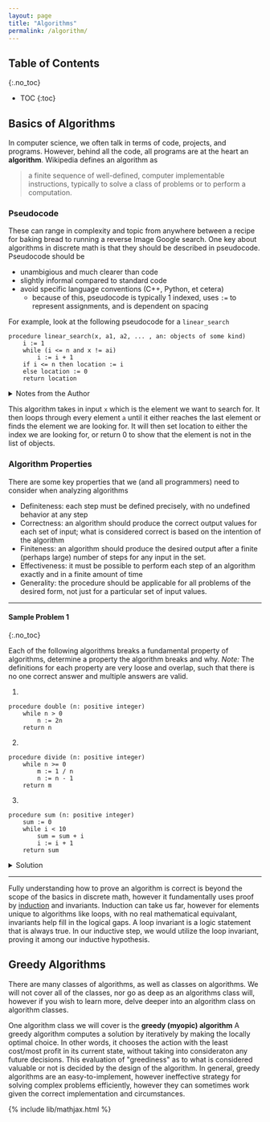 ```yaml
---
layout: page
title: "Algorithms"
permalink: /algorithm/
---
```


## Table of Contents
{:.no_toc}

* TOC
{:toc}

## Basics of Algorithms

In computer science, we often talk in terms of code, projects, and programs. However, behind all the code, all programs are at the heart an **algorithm**. Wikipedia defines an algorithm as 
> a finite sequence of well-defined, computer implementable instructions, typically to solve a class of problems or to perform a computation. 

### Pseudocode

These can range in complexity and topic from anywhere between a recipe for baking bread to running a reverse Image Google search. One key about algorithms in discrete math is that they should be described in pseudocode. Pseudocode should be 
* unambigious and much clearer than code
* slightly informal compared to standard code
* avoid specific language conventions (C++, Python, et cetera)
  * because of this, pseudocode is typically 1 indexed, uses `:=` to represent assignments, and is dependent on spacing


For example, look at the following pseudocode for a `linear_search`

```
procedure linear_search(x, a1, a2, ... , an: objects of some kind)
    i := 1
    while (i <= n and x != ai)
        i := i + 1
    if i <= n then location := i
    else location := 0
    return location
```
<details><summary markdown='span'>Notes from the Author
</summary>

Due to restrictions with various builds of this blog, such as Jekyll, Mathjax, and Markdown, I have taken some liberties with this pseudocode. I would call this less of true pseudocode and more of a hybrid between C and pseudocode. Overall it should not hurt with understanding and analysis as most of the notation stuff is intuitively alternative, however I do want to note that this is not a true representation of pseudocode in its purest form.
</details>


This algorithm takes in input `x` which is the element we want to search for. It then loops through every element `a` until it either reaches the last element or finds the element we are looking for. It will then set location to either the index we are looking for, or return 0 to show that the element is not in the list of objects.

### Algorithm Properties

There are some key properties that we (and all programmers) need to consider when analyzing algorithms
* Definiteness: each step must be defined precisely, with no undefined behavior at any step
* Correctness: an algorithm should produce the correct output values for each set of input; what is considered correct is based on the intention of the algorithm
* Finiteness: an algorithm should produce the desired output after a finite (perhaps large) number of steps for any input in the set.
* Effectiveness: it must be possible to perform each step of an algorithm exactly and in a finite amount of time
* Generality: the procedure should be applicable for all problems of the desired form, not just for a particular set of input values.


* * *

#### Sample Problem 1
{:.no_toc}

Each of the following algorithms breaks a fundamental property of algorithms, determine a property the algorithm breaks and why. *Note:* The definitions for each property are very loose and overlap, such that there is no one correct answer and multiple answers are valid.

1. 
```
procedure double (n: positive integer)
    while n > 0
        n := 2n
    return n
```
2. 
```
procedure divide (n: positive integer)
    while n >= 0
        m := 1 / n
        n := n - 1
    return m
```
3. 
```
procedure sum (n: positive integer)
    sum := 0
    while i < 10
        sum = sum + i
        i := i + 1
    return sum
```

<details><summary markdown='span'>Solution
</summary>

1. This algorithm breaks finiteness as `n` will never be less than 0.
2. This algorithm breaks definiteness as it is undefined behavior what `1 / n` is when `n = 0`.
3. This algorithm breaks definiteness as `i` is undefined.
</details>

* * *

Fully understanding how to prove an algorithm is correct is beyond the scope of the basics in discrete math, however it fundamentally uses proof by [induction](induction.md) and invariants. Induction can take us far, however for elements unique to algorithms like loops, with no real mathematical equivalant, invariants help fill in the logical gaps. A loop invariant is a logic statement that is always true. In our inductive step, we would utilize the loop invariant, proving it among our inductive hypothesis.


## Greedy Algorithms
There are many classes of algorithms, as well as classes on algorithms. We will not cover all of the classes, nor go as deep as an algorithms class will, however if you wish to learn more, delve deeper into an algorithm class on algorithm classes.


One algorithm class we will cover is the **greedy (myopic) algorithm** A greedy algorithm computes a solution by iteratively by making the locally optimal choice. In other words, it chooses the action with the least cost/most profit in its current state, without taking into consideraton any future decisions. This evaluation of "greediness" as to what is considered valuable or not is decided by the design of the algorithm. In general, greedy algorithms are an easy-to-implement, however ineffective strategy for solving complex problems efficiently, however they can sometimes work given the correct implementation and circumstances. 
  




{% include lib/mathjax.html %}